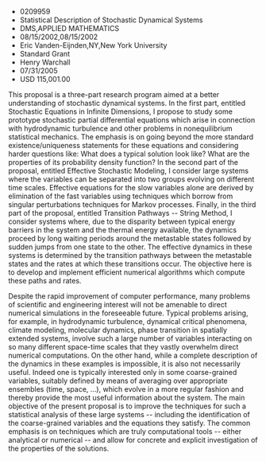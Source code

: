
* 0209959
* Statistical Description of Stochastic Dynamical Systems
* DMS,APPLIED MATHEMATICS
* 08/15/2002,08/15/2002
* Eric Vanden-Eijnden,NY,New York University
* Standard Grant
* Henry Warchall
* 07/31/2005
* USD 115,001.00

This proposal is a three-part research program aimed at a better understanding
of stochastic dynamical systems. In the first part, entitled Stochastic
Equations in Infinite Dimensions, I propose to study some prototype stochastic
partial differential equations which arise in connection with hydrodynamic
turbulence and other problems in nonequilibrium statistical mechanics. The
emphasis is on going beyond the more standard existence/uniqueness statements
for these equations and considering harder questions like: What does a typical
solution look like? What are the properties of its probability density function?
In the second part of the proposal, entitled Effective Stochastic Modeling, I
consider large systems where the variables can be separated into two groups
evolving on different time scales. Effective equations for the slow variables
alone are derived by elimination of the fast variables using techniques which
borrow from singular perturbations techniques for Markov processes. Finally, in
the third part of the proposal, entitled Transition Pathways -- String Method, I
consider systems where, due to the disparity between typical energy barriers in
the system and the thermal energy available, the dynamics proceed by long
waiting periods around the metastable states followed by sudden jumps from one
state to the other. The effective dynamics in these systems is determined by the
transition pathways between the metastable states and the rates at which these
transitions occur. The objective here is to develop and implement efficient
numerical algorithms which compute these paths and rates.

Despite the rapid improvement of computer performance, many problems of
scientific and engineering interest will not be amenable to direct numerical
simulations in the foreseeable future. Typical problems arising, for example, in
hydrodynamic turbulence, dynamical critical phenomena, climate modeling,
molecular dynamics, phase transition in spatially extended systems, involve such
a large number of variables interacting on so many different space-time scales
that they vastly overwhelm direct numerical computations. On the other hand,
while a complete description of the dynamics in these examples is impossible, it
is also not necessarily useful. Indeed one is typically interested only in some
coarse-grained variables, suitably defined by means of averaging over
appropriate ensembles (time, space, ...), which evolve in a more regular fashion
and thereby provide the most useful information about the system. The main
objective of the present proposal is to improve the techniques for such a
statistical analysis of these large systems -- including the identification of
the coarse-grained variables and the equations they satisfy. The common emphasis
is on techniques which are truly computational tools -- either analytical or
numerical -- and allow for concrete and explicit investigation of the properties
of the solutions.
